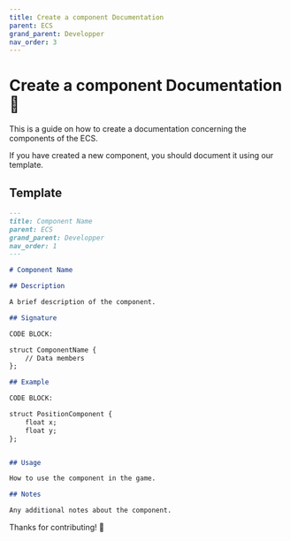 ```yaml
---
title: Create a component Documentation
parent: ECS
grand_parent: Developper
nav_order: 3
---
```


# Create a component Documentation 🧩

This is a guide on how to create a documentation concerning the components of the ECS.

If you have created a new component, you should document it using our template.

## Template

```markdown
---
title: Component Name
parent: ECS
grand_parent: Developper
nav_order: 1
---

# Component Name

## Description

A brief description of the component.

## Signature

CODE BLOCK: 

struct ComponentName {
    // Data members
};

## Example

CODE BLOCK:

struct PositionComponent {
    float x;
    float y;
};


## Usage

How to use the component in the game.

## Notes

Any additional notes about the component.
```

Thanks for contributing! 🎉